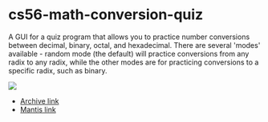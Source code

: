 # cs56-math-conversion-quiz

A GUI for a quiz program that allows you to practice number conversions between decimal, binary, octal, and hexadecimal. There are several 'modes' available - random mode (the default) will practice conversions from any radix to any radix, while the other modes are for practicing conversions to a specific radix, such as binary.

![](http://i.imgur.com/PaGacFJ.png)

* [Archive link](https://foo.cs.ucsb.edu/cs56/issues/0000756/)
* [Mantis link](https://foo.cs.ucsb.edu/56mantis/view.php?id=756)

